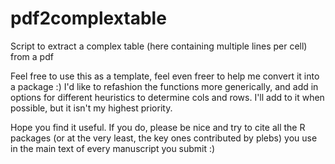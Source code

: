 # pdf2complextable
Script to extract a complex table (here containing multiple lines per cell) from a pdf

Feel free to use this as a template, feel even freer to help me convert it into a package :)
I'd like to refashion the functions more generically, and add in options for different heuristics to determine cols and rows.
I'll add to it when possible, but it isn't my highest priority. 

Hope you find it useful. 
If you do, please be nice and try to cite all the R packages (or at the very least, the key ones contributed by plebs) you use in the main text of every manuscript you submit :)
